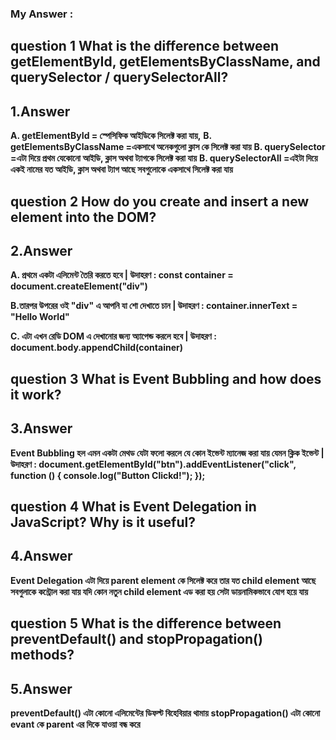 ### My Answer :

## question 1 What is the difference between **getElementById, getElementsByClassName, and querySelector / querySelectorAll**?

## 1.Answer

**A. getElementById = স্পেসিফিক আইডিকে সিলেক্ট করা যায়,**
**B. getElementsByClassName =একসাথে অনেকগুলো ক্লাস কে সিলেক্ট করা যায়**
**B. querySelector =এটা দিয়ে প্রথম যেকোনো আইডি, ক্লাস অথবা ট্যাগকে সিলেক্ট করা যায়**
**B. querySelectorAll =এইটা দিয়ে একই নামের যত আইডি, ক্লাস অথবা ট্যাগ আছে সবগুলোকে একসাথে সিলেক্ট করা যায়**

## question 2 How do you **create and insert a new element into the DOM**?

## 2.Answer

**A. প্রথমে একটা এলিমেন্ট তৈরি করতে হবে | উদাহরণ : const container = document.createElement("div")**<br>

**B.তারপর উপরের ওই "div" এ আপনি যা শো দেখাতে চান | উদাহরণ : container.innerText = "Hello World"**<br>

**C. এটা এখন রেডি DOM এ দেখানোর জন্য অ্যাপেন্ড করলে হবে | উদাহরণ : document.body.appendChild(container)**<br>

## question 3 What is **Event Bubbling** and how does it work?

## 3.Answer

**Event Bubbling হল এমন একটা মেথড যেটা ফলো করলে যে কোন ইভেন্ট ম্যানেজ করা যায় যেমন ক্লিক ইভেন্ট | উদাহরণ : document.getElementById("btn").addEventListener("click", function () {
console.log("Button Clickd!");
});**

## question 4 What is **Event Delegation** in JavaScript? Why is it useful?

## 4.Answer

**Event Delegation এটা দিয়ে parent element কে সিলেক্ট করে তার যত child element আছে সবগুলাকে কন্ট্রোল করা যায় যদি কোন নতুন child element এড করা হয় সেটা ডায়নামিকভাবে যোগ হয়ে যায়**

## question 5 What is the difference between **preventDefault() and stopPropagation()** methods?

## 5.Answer

**preventDefault() এটা কোনো এলিমেন্টের ডিফল্ট বিহেবিয়ার থামায়**
**stopPropagation() এটা কোনো evant কে parent এর দিকে যাওয়া বন্ধ করে**
